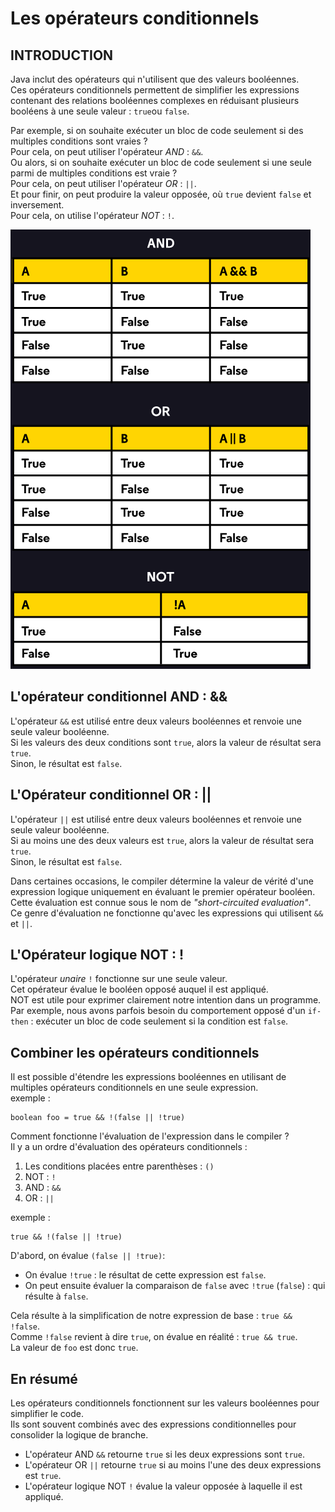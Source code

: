 # Les opérateurs conditionnels

## INTRODUCTION

Java inclut des opérateurs qui n'utilisent que des valeurs booléennes.<br>
Ces opérateurs conditionnels permettent de simplifier les expressions contenant des relations booléennes complexes en réduisant plusieurs booléens à une seule valeur : `true`ou `false`.

Par exemple, si on souhaite exécuter un bloc de code seulement si des multiples conditions sont vraies ?<br>
Pour cela, on peut utiliser l'opérateur _AND_ : `&&`.<br>
Ou alors, si on souhaite exécuter un bloc de code seulement si une seule parmi de multiples conditions est vraie ?<br>
Pour cela, on peut utiliser l'opérateur _OR_ : `||`.<br>
Et pour finir, on peut produire la valeur opposée, où `true` devient `false` et inversement.<br>
Pour cela, on utilise l'opérateur _NOT_ : `!`.<br>

![](./img/operateurs_conditionnels.png)

## L'opérateur conditionnel AND : &&

L'opérateur `&&` est utilisé entre deux valeurs booléennes et renvoie une seule valeur booléenne.<br>
Si les valeurs des deux conditions sont `true`, alors la valeur de résultat sera `true`.<br>
Sinon, le résultat est `false`.

## L'Opérateur conditionnel OR : ||

L'opérateur `||` est utilisé entre deux valeurs booléennes et renvoie une seule valeur booléenne.<br>
Si au moins une des deux valeurs est `true`, alors la valeur de résultat sera `true`.<br>
Sinon, le résultat est `false`.

Dans certaines occasions, le compiler détermine la valeur de vérité d'une expression logique uniquement en évaluant le premier opérateur booléen.<br>
Cette évaluation est connue sous le nom de _"short-circuited evaluation"_.<br>
Ce genre d'évaluation ne fonctionne qu'avec les expressions qui utilisent `&&` et `||`.

## L'Opérateur logique NOT : !

L'opérateur _unaire_ `!` fonctionne sur une seule valeur.<br>
Cet opérateur évalue le booléen opposé auquel il est appliqué.<br>
NOT est utile pour exprimer clairement notre intention dans un programme.<br>
Par exemple, nous avons parfois besoin du comportement opposé d'un `if-then` : exécuter un bloc de code seulement si la condition est `false`.

## Combiner les opérateurs conditionnels

Il est possible d'étendre les expressions booléennes en utilisant de multiples opérateurs conditionnels en une seule expression.<br>
exemple : 
```
boolean foo = true && !(false || !true)
```
Comment fonctionne l'évaluation de l'expression dans le compiler ?<br>
Il y a un ordre d'évaluation des opérateurs conditionnels :
1. Les conditions placées entre parenthèses : `()`
2. NOT : `!`
3. AND : `&&`
4. OR : `||`

exemple : 
```
true && !(false || !true)
```
D'abord, on évalue `(false || !true)`: 
* On évalue `!true` : le résultat de cette expression est `false`.<br>
* On peut ensuite évaluer la comparaison de `false` avec `!true` (`false`) : qui résulte à `false`.<br>

Cela résulte à la simplification de notre expression de base : `true && !false`.<br>
Comme `!false` revient à dire `true`, on évalue en réalité : `true && true`.<br>
La valeur de `foo` est donc `true`.

## En résumé

Les opérateurs conditionnels fonctionnent sur les valeurs booléennes pour simplifier le code.<br>
Ils sont souvent combinés avec des expressions conditionnelles pour consolider la logique de branche.<br>

* L'opérateur AND `&&` retourne `true` si les deux expressions sont `true`.
* L'opérateur OR `||` retourne `true` si au moins l'une des deux expressions est `true`.
* L'opérateur logique NOT `!` évalue la valeur opposée à laquelle il est appliqué.
